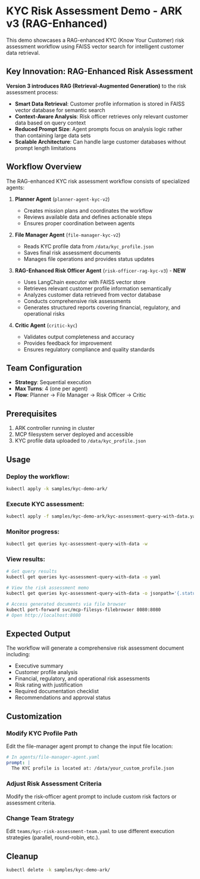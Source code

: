 # KYC Risk Assessment Demo - ARK v3 (RAG-Enhanced)

This demo showcases a RAG-enhanced KYC (Know Your Customer) risk assessment workflow using FAISS vector search for intelligent customer data retrieval.

## Key Innovation: RAG-Enhanced Risk Assessment

**Version 3 introduces RAG (Retrieval-Augmented Generation)** to the risk assessment process:

- **Smart Data Retrieval**: Customer profile information is stored in FAISS vector database for semantic search
- **Context-Aware Analysis**: Risk officer retrieves only relevant customer data based on query context
- **Reduced Prompt Size**: Agent prompts focus on analysis logic rather than containing large data sets
- **Scalable Architecture**: Can handle large customer databases without prompt length limitations

## Workflow Overview

The RAG-enhanced KYC risk assessment workflow consists of specialized agents:

1. **Planner Agent** (`planner-agent-kyc-v2`)
   - Creates mission plans and coordinates the workflow
   - Reviews available data and defines actionable steps
   - Ensures proper coordination between agents

2. **File Manager Agent** (`file-manager-kyc-v2`)
   - Reads KYC profile data from `/data/kyc_profile.json`
   - Saves final risk assessment documents
   - Manages file operations and provides status updates

3. **RAG-Enhanced Risk Officer Agent** (`risk-officer-rag-kyc-v3`) - **NEW**
   - Uses LangChain executor with FAISS vector store
   - Retrieves relevant customer profile information semantically
   - Analyzes customer data retrieved from vector database
   - Conducts comprehensive risk assessments
   - Generates structured reports covering financial, regulatory, and operational risks

4. **Critic Agent** (`critic-kyc`)
   - Validates output completeness and accuracy
   - Provides feedback for improvement
   - Ensures regulatory compliance and quality standards

## Team Configuration

- **Strategy**: Sequential execution
- **Max Turns**: 4 (one per agent)
- **Flow**: Planner → File Manager → Risk Officer → Critic

## Prerequisites

1. ARK controller running in cluster
2. MCP filesystem server deployed and accessible
3. KYC profile data uploaded to `/data/kyc_profile.json`

## Usage

### Deploy the workflow:
```bash
kubectl apply -k samples/kyc-demo-ark/
```

### Execute KYC assessment:
```bash
kubectl apply -f samples/kyc-demo-ark/kyc-assessment-query-with-data.yaml
```

### Monitor progress:
```bash
kubectl get queries kyc-assessment-query-with-data -w
```

### View results:
```bash
# Get query results
kubectl get queries kyc-assessment-query-with-data -o yaml

# View the risk assessment memo
kubectl get queries kyc-assessment-query-with-data -o jsonpath='{.status.responses[0].content}'

# Access generated documents via file browser
kubectl port-forward svc/mcp-filesys-filebrowser 8080:8080
# Open http://localhost:8080
```

## Expected Output

The workflow will generate a comprehensive risk assessment document including:
- Executive summary
- Customer profile analysis
- Financial, regulatory, and operational risk assessments
- Risk rating with justification
- Required documentation checklist
- Recommendations and approval status

## Customization

### Modify KYC Profile Path
Edit the file-manager agent prompt to change the input file location:
```yaml
# In agents/file-manager-agent.yaml
prompt: |
  The KYC profile is located at: /data/your_custom_profile.json
```

### Adjust Risk Assessment Criteria
Modify the risk-officer agent prompt to include custom risk factors or assessment criteria.

### Change Team Strategy
Edit `teams/kyc-risk-assessment-team.yaml` to use different execution strategies (parallel, round-robin, etc.).

## Cleanup

```bash
kubectl delete -k samples/kyc-demo-ark/
```